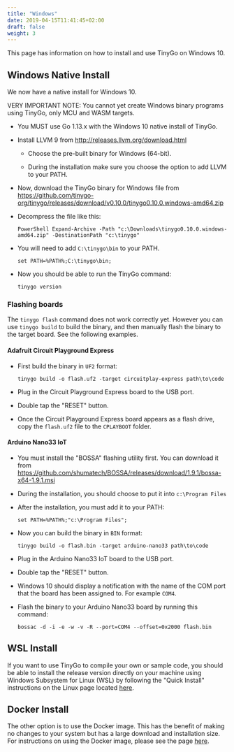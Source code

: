 ```yaml
---
title: "Windows"
date: 2019-04-15T11:41:45+02:00
draft: false
weight: 3
---
```


This page has information on how to install and use TinyGo on Windows 10.

## Windows Native Install

We now have a native install for Windows 10.

VERY IMPORTANT NOTE: You cannot yet create Windows binary programs using TinyGo, only MCU and WASM targets.

- You MUST use Go 1.13.x with the Windows 10 native install of TinyGo.

- Install LLVM 9 from http://releases.llvm.org/download.html

    - Choose the pre-built binary for Windows (64-bit).

    - During the installation make sure you choose the option to add LLVM to your PATH.

- Now, download the TinyGo binary for Windows file from https://github.com/tinygo-org/tinygo/releases/download/v0.10.0/tinygo0.10.0.windows-amd64.zip

- Decompress the file like this:

    ```shell
    PowerShell Expand-Archive -Path "c:\Downloads\tinygo0.10.0.windows-amd64.zip" -DestinationPath "c:\tinygo"
    ```

- You will need to add `C:\tinygo\bin` to your PATH.

    ```shell
    set PATH=%PATH%;C:\tinygo\bin;
    ```

- Now you should be able to run the TinyGo command:

    ```
    tinygo version
    ```

### Flashing boards

The `tinygo flash` command does not work correctly yet. However you can use `tinygo build` to build the binary, and then manually flash the binary to the target board. See the following examples.

#### Adafruit Circuit Playground Express

- First build the binary in `UF2` format:

    ```shell
    tinygo build -o flash.uf2 -target circuitplay-express path\to\code
    ```

- Plug in the Circuit Playground Express board to the USB port.

- Double tap the "RESET" button.

- Once the Circuit Playground Express board appears as a flash drive, copy the `flash.uf2` file to the `CPLAYBOOT` folder.

#### Arduino Nano33 IoT

- You must install the "BOSSA" flashing utility first. You can download it from https://github.com/shumatech/BOSSA/releases/download/1.9.1/bossa-x64-1.9.1.msi

- During the installation, you should choose to put it into `c:\Program Files`

- After the installation, you must add it to your PATH:

    ```shell
    set PATH=%PATH%;"c:\Program Files";
    ```

- Now you can build the binary in `BIN` format:

    ```shell
    tinygo build -o flash.bin -target arduino-nano33 path\to\code
    ```

- Plug in the Arduino Nano33 IoT board to the USB port.

- Double tap the "RESET" button.

- Windows 10 should display a notification with the name of the COM port that the board has been assigned to. For example `COM4`.

- Flash the binary to your Arduino Nano33 board by running this command:

    ```shell
    bossac -d -i -e -w -v -R --port=COM4 --offset=0x2000 flash.bin
    ```

## WSL Install

If you want to use TinyGo to compile your own or sample code, you should be able to install the release version directly on your machine using Windows Subsystem for Linux (WSL) by following the "Quick Install" instructions on the Linux page located [here](../linux).

## Docker Install

The other option is to use the Docker image. This has the benefit of making no changes to your system but has a large download and installation size. For instructions on using the Docker image, please see the page [here](../using-docker).
